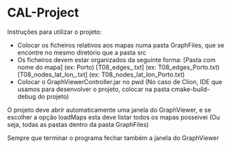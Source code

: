 # CAL-Project

Instruções para utilizar o projeto:
- Colocar os ficheiros relativos aos mapas numa pasta GraphFiles, que se encontre no mesmo diretório que a pasta src
- Os ficheiros devem estar organizados da seguinte forma:
    [Pasta com nome do mapa] (ex: Porto)
      [T08_edges_<nome do mapa>.txt] (ex: T08_edges_Porto.txt)
      [T08_nodes_lat_lon_<nome do mapa>.txt] (ex: T08_nodes_lat_lon_Porto.txt)
- Colocar o GraphViewerController.jar no pwd (No caso de Clion, IDE que usamos para desenvolver o projeto, colocar na pasta cmake-build-debug do projeto)

O projeto deve abrir automaticamente uma janela do GraphViewer, e se escolher a opção loadMaps esta deve listar todos os mapas posseivei
(Ou seja, todas as pastas dentro da pasta GraphFiles)

Sempre que terminar o programa fechar também a janela do GraphViewer
